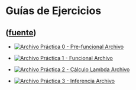 # Guías de Ejercicios
([fuente](https://campus.exactas.uba.ar/course/view.php?id=1059&section=7))
---
  - [ ![Archivo](https://campus.exactas.uba.ar/theme/image.php/magazine/core/1462913092/f/pdf) Práctica 0 - Pre-funcional  Archivo  ](https://campus.exactas.uba.ar/mod/resource/view.php?id=57220)

  - [ ![Archivo](https://campus.exactas.uba.ar/theme/image.php/magazine/core/1462913092/f/pdf) Práctica 1 - Funcional  Archivo  ](https://campus.exactas.uba.ar/mod/resource/view.php?id=57221)

  - [ ![Archivo](https://campus.exactas.uba.ar/theme/image.php/magazine/core/1462913092/f/pdf) Práctica 2 - Cálculo Lambda  Archivo  ](https://campus.exactas.uba.ar/mod/resource/view.php?id=57713)

  - [ ![Archivo](https://campus.exactas.uba.ar/theme/image.php/magazine/core/1462913092/f/pdf) Práctica 3 - Inferencia  Archivo  ](https://campus.exactas.uba.ar/mod/resource/view.php?id=58381)

